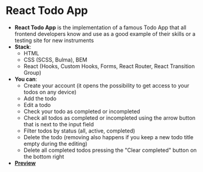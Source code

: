 # React Todo App
  - **React Todo App** is the implementation of a famous Todo App that all frontend developers know and use as a good example of their skills or a testing site for new instruments
  - **Stack**:
    - HTML
    - CSS (SCSS, Bulma), BEM
    - React (Hooks, Custom Hooks, Forms, React Router, React Transition Group)
  - **You can**:
    - Create your account (it opens the possibility to get access to your todos on any device)
    - Add the todo
    - Edit a todo
    - Check your todo as completed or incompleted
    - Check all todos as completed or incompleted using the arrow button that is next to the input field
    - Filter todos by status (all, active, completed)
    - Delete the todo (removing also happens if you keep a new todo title empty during the editing)
    - Delete all completed todos pressing the "Clear completed" button on the bottom right
  - [**Preview**](https://mykyta-krainik.github.io/React_TodoApp/)
